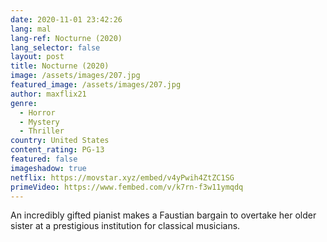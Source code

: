 ```yaml
---
date: 2020-11-01 23:42:26
lang: mal
lang-ref: Nocturne (2020)
lang_selector: false
layout: post
title: Nocturne (2020)
image: /assets/images/207.jpg
featured_image: /assets/images/207.jpg
author: maxflix21
genre:
  - Horror
  - Mystery
  - Thriller
country: United States
content_rating: PG-13
featured: false
imageshadow: true
netflix: https://movstar.xyz/embed/v4yPwih4ZtZC1SG
primeVideo: https://www.fembed.com/v/k7rn-f3w11ymqdq
---
```

An incredibly gifted pianist makes a Faustian bargain to overtake her older sister at a prestigious institution for classical musicians.